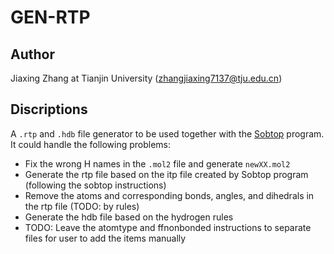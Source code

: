 # GEN-RTP

## Author

Jiaxing Zhang at Tianjin University (zhangjiaxing7137@tju.edu.cn)

## Discriptions

A `.rtp` and `.hdb` file generator to be used together with the [Sobtop](http://sobereva.com/soft/Sobtop/) program. It could handle the following problems:

- Fix the wrong H names in the `.mol2` file and generate `newXX.mol2`
- Generate the rtp file based on the itp file created by Sobtop program (following the sobtop instructions)
- Remove the atoms and corresponding bonds, angles, and dihedrals in the rtp file (TODO: by rules)
- Generate the hdb file based on the hydrogen rules
- TODO: Leave the atomtype and ffnonbonded instructions to separate files for user to add the items manually
